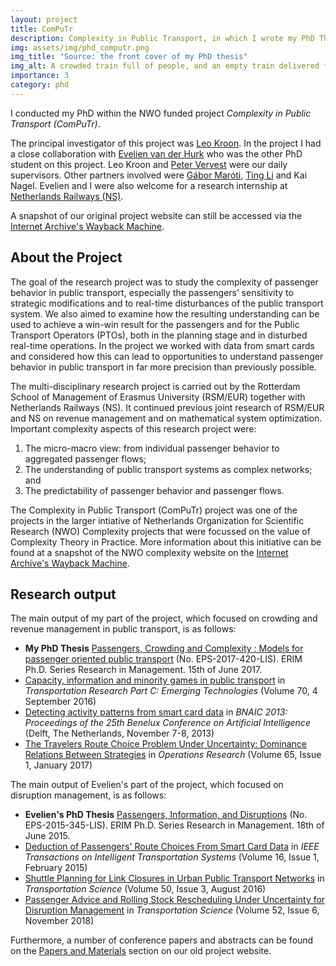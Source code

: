 ```yaml
---
layout: project
title: ComPuTr
description: Complexity in Public Transport, in which I wrote my PhD Thesis
img: assets/img/phd_computr.png
img_title: "Source: the front cover of my PhD thesis"
img_alt: A crowded train full of people, and an empty train delivered from the sky with a nice red ribbon
importance: 3
category: phd
---
```


I conducted my PhD within the NWO funded project *Complexity in Public Transport (ComPuTr)*. 

The principal investigator of this project was [Leo Kroon](https://www.rsm.nl/news/detail/6007-in-memoriam-leo-kroon/).
In the project I had a close collaboration with [Evelien van der Hurk](https://orbit.dtu.dk/en/persons/evelien-van-der-hurk) who was the other PhD student on this project.
Leo Kroon and [Peter Vervest](https://www.erim.eur.nl/people/peter-vervest/) were our daily supervisors.
Other partners involved were [Gábor Maróti](https://research.vu.nl/en/persons/gabor-maroti), 
[Ting Li](https://www.erim.eur.nl/people/ting-li/) and
Kai Nagel. Evelien and I were also welcome for a research internship at [Netherlands Railways (NS)](https://www.ns.nl).

A snapshot of our original project website can still be accessed via the [Internet Archive's Wayback Machine](https://web.archive.org/web/20170925093656/http://www.computr.eu/).

## About the Project

The goal of the research project was to study the complexity of passenger behavior in public transport, especially the passengers’ sensitivity to strategic modifications and to real-time disturbances of the public transport system.
We also aimed to examine how the resulting understanding can be used to achieve a win-win result for the passengers and for the Public Transport Operators (PTOs), both in the planning stage and in disturbed real-time operations.
In the project we worked with data from smart cards and considered how this can lead to opportunities to understand passenger behavior in public transport in far more precision than previously possible.

The multi-disciplinary research project is carried out by the Rotterdam School of Management of Erasmus University (RSM/EUR) together with Netherlands Railways (NS).
It continued previous joint research of RSM/EUR and NS on revenue management and on mathematical system optimization.
Important complexity aspects of this research project were:

1. The micro-macro view: from individual passenger behavior to aggregated passenger flows;
2. The understanding of public transport systems as complex networks; and
3. The predictability of passenger behavior and passenger flows.

The Complexity in Public Transport (ComPuTr) project was one of the projects in the larger intiative of Netherlands Organization for Scientific Research (NWO) Complexity projects that were focussed on the value of Complexity Theory in Practice.
More information about this initiative can be found at a snapshot of the NWO complexity website on the [Internet Archive's Wayback Machine](https://web.archive.org/web/20170924031247/http://www.nwo.nl/complexity).

## Research output

The main output of my part of the project, which focused on crowding and revenue management in public transport, is as follows:

* **My PhD Thesis** [Passengers, Crowding and Complexity : Models for passenger oriented public transport](https://repub.eur.nl/pub/100767) (No. EPS-2017-420-LIS). ERIM Ph.D. Series Research in Management. 15th of June 2017.
* [Capacity, information and minority games in public transport](https://doi.org/10.1287/trsc.2019.0945) in *Transportation Research Part C: Emerging Technologies* (Volume 70, 4 September 2016)
* [Detecting activity patterns from smart card data](https://www.academia.edu/download/80713365/download.pdf) in *BNAIC 2013: Proceedings of the 25th Benelux Conference on Artificial Intelligence* (Delft, The Netherlands, November 7-8, 2013)
* [The Travelers Route Choice Problem Under Uncertainty: Dominance Relations Between Strategies](https://doi.org/10.1287/opre.2016.1564) in *Operations Research* (Volume 65, Issue 1, January 2017)

The main output of Evelien's part of the project, which focused on disruption management, is as follows:

* **Evelien's PhD Thesis**  [Passengers, Information, and Disruptions](https://repub.eur.nl/pub/78275) (No. EPS-2015-345-LIS). ERIM Ph.D. Series Research in Management. 18th of June 2015.
* [Deduction of Passengers' Route Choices From Smart Card Data](https://doi.org/10.1109/TITS.2014.2333583) in *IEEE Transactions on Intelligent Transportation Systems* (Volume 16, Issue 1, February 2015)
* [Shuttle Planning for Link Closures in Urban Public Transport Networks](https://doi.org/10.1287/trsc.2015.0647) in *Transportation Science* (Volume 50, Issue 3, August 2016)
* [Passenger Advice and Rolling Stock Rescheduling Under Uncertainty for Disruption Management](https://doi.org/10.1287/trsc.2017.0759) in *Transportation Science* (Volume 52, Issue 6, November 2018)

Furthermore, a number of conference papers and abstracts can be found on the [Papers and Materials](https://web.archive.org/web/20170925150304/http://www.computr.eu/papers-and-materials/) section on our old project website.